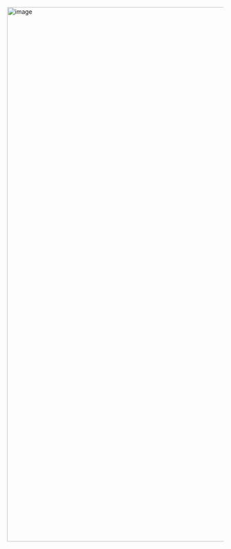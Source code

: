 <img width="1240" alt="image" src="https://github.com/user-attachments/assets/9f5e39e8-c0ba-41fe-9a71-bad243a6ff6c">

